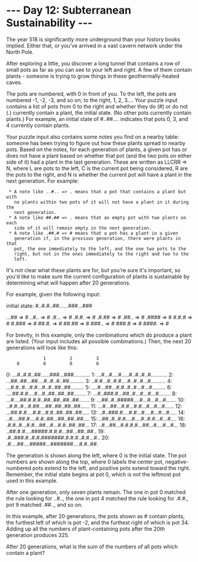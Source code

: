 # --- Day 12: Subterranean Sustainability ---

   The year 518 is significantly more underground than your history books
   implied. Either that, or you've arrived in a vast cavern network under the
   North Pole.

   After exploring a little, you discover a long tunnel that contains a row
   of small pots as far as you can see to your left and right. A few of them
   contain plants - someone is trying to grow things in these
   geothermally-heated caves.

   The pots are numbered, with 0 in front of you. To the left, the pots are
   numbered -1, -2, -3, and so on; to the right, 1, 2, 3.... Your puzzle
   input contains a list of pots from 0 to the right and whether they do (#)
   or do not (.) currently contain a plant, the initial state. (No other pots
   currently contain plants.) For example, an initial state of #..##....
   indicates that pots 0, 3, and 4 currently contain plants.

   Your puzzle input also contains some notes you find on a nearby table:
   someone has been trying to figure out how these plants spread to nearby
   pots. Based on the notes, for each generation of plants, a given pot has
   or does not have a plant based on whether that pot (and the two pots on
   either side of it) had a plant in the last generation. These are written
   as LLCRR => N, where L are pots to the left, C is the current pot being
   considered, R are the pots to the right, and N is whether the current pot
   will have a plant in the next generation. For example:

     * A note like ..#.. => . means that a pot that contains a plant but with
       no plants within two pots of it will not have a plant in it during the
       next generation.
     * A note like ##.## => . means that an empty pot with two plants on each
       side of it will remain empty in the next generation.
     * A note like .##.# => # means that a pot has a plant in a given
       generation if, in the previous generation, there were plants in that
       pot, the one immediately to the left, and the one two pots to the
       right, but not in the ones immediately to the right and two to the
       left.

   It's not clear what these plants are for, but you're sure it's important,
   so you'd like to make sure the current configuration of plants is
   sustainable by determining what will happen after 20 generations.

   For example, given the following input:

 initial state: #..#.#..##......###...###

 ...## => #
 ..#.. => #
 .#... => #
 .#.#. => #
 .#.## => #
 .##.. => #
 .#### => #
 #.#.# => #
 #.### => #
 ##.#. => #
 ##.## => #
 ###.. => #
 ###.# => #
 ####. => #

   For brevity, in this example, only the combinations which do produce a
   plant are listed. (Your input includes all possible combinations.) Then,
   the next 20 generations will look like this:

                  1         2         3    
        0         0         0         0    
  0: ...#..#.#..##......###...###...........
  1: ...#...#....#.....#..#..#..#...........
  2: ...##..##...##....#..#..#..##..........
  3: ..#.#...#..#.#....#..#..#...#..........
  4: ...#.#..#...#.#...#..#..##..##.........
  5: ....#...##...#.#..#..#...#...#.........
  6: ....##.#.#....#...#..##..##..##........
  7: ...#..###.#...##..#...#...#...#........
  8: ...#....##.#.#.#..##..##..##..##.......
  9: ...##..#..#####....#...#...#...#.......
 10: ..#.#..#...#.##....##..##..##..##......
 11: ...#...##...#.#...#.#...#...#...#......
 12: ...##.#.#....#.#...#.#..##..##..##.....
 13: ..#..###.#....#.#...#....#...#...#.....
 14: ..#....##.#....#.#..##...##..##..##....
 15: ..##..#..#.#....#....#..#.#...#...#....
 16: .#.#..#...#.#...##...#...#.#..##..##...
 17: ..#...##...#.#.#.#...##...#....#...#...
 18: ..##.#.#....#####.#.#.#...##...##..##..
 19: .#..###.#..#.#.#######.#.#.#..#.#...#..
 20: .#....##....#####...#######....#.#..##.

   The generation is shown along the left, where 0 is the initial state. The
   pot numbers are shown along the top, where 0 labels the center pot,
   negative-numbered pots extend to the left, and positive pots extend toward
   the right. Remember, the initial state begins at pot 0, which is not the
   leftmost pot used in this example.

   After one generation, only seven plants remain. The one in pot 0 matched
   the rule looking for ..#.., the one in pot 4 matched the rule looking for
   .#.#., pot 9 matched .##.., and so on.

   In this example, after 20 generations, the pots shown as # contain plants,
   the furthest left of which is pot -2, and the furthest right of which is
   pot 34. Adding up all the numbers of plant-containing pots after the 20th
   generation produces 325.

   After 20 generations, what is the sum of the numbers of all pots which
   contain a plant?

